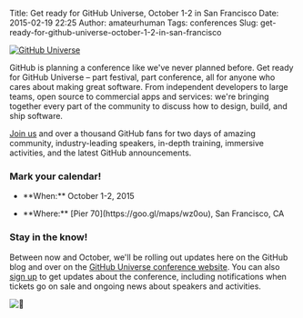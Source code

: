 Title: Get ready for GitHub Universe, October 1-2 in San Francisco
Date: 2015-02-19 22:25
Author: amateurhuman
Tags: conferences
Slug: get-ready-for-github-universe-october-1-2-in-san-francisco

[![GitHub
Universe](https://cloud.githubusercontent.com/assets/416727/6045607/6d621bbe-ac50-11e4-9819-34e41e727621.png)](http://githubuniverse.com/)

</p>

GitHub is planning a conference like we've never planned before. Get
ready for GitHub Universe – part festival, part conference, all for
anyone who cares about making great software. From independent
developers to large teams, open source to commercial apps and services:
we're bringing together every part of the community to discuss how to
design, build, and ship software.

</p>

[Join us](http://githubuniverse.com/) and over a thousand GitHub fans
for two days of amazing community, industry-leading speakers, in-depth
training, immersive activities, and the latest GitHub announcements.

</p>

### Mark your calendar!

</p>

-   </p>
    <p>
    **When:** October 1-2, 2015
-   </p>
    <p>
    **Where:** [Pier 70](https://goo.gl/maps/wz0ou), San Francisco, CA

</p>

### Stay in the know!

</p>

Between now and October, we'll be rolling out updates here on the GitHub
blog and over on the [GitHub Universe conference
website](http://githubuniverse.com/). You can also [sign
up](http://githubuniverse.com/) to get updates about the conference,
including notifications when tickets go on sale and ongoing news about
speakers and activities.

</p>

![:rocket:](https://assets-cdn.github.com/images/icons/emoji/unicode/1f680.png ":rocket:")

</p>

